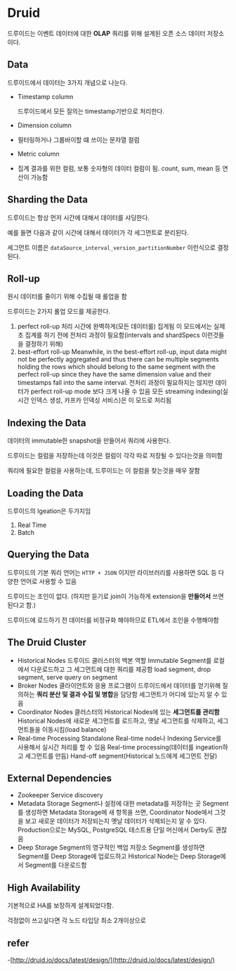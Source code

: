 # Druid

드루이드는 이벤트 데이터에 대한 **OLAP** 쿼리를 위해 설계된 오픈 소스 데이터 저장소이다.

## Data

드루이드에서 데이터는 3가지 개념으로 나눈다.

- Timestamp column

  드루이드에서 모든 질의는 timestamp기반으로 처리한다.

- Dimension column

- 필터링하거나 그룹바이할 떄 쓰이는 문자열 컬럼

- Metric column

- 집계 결과를 위한 컬럼, 보통 숫자형의 데이터 컬럼이 됨. count, sum, mean 등 연산이 가능함

## Sharding the Data

드루이드는 항상 먼저 시간에 대해서 데이터를 샤딩한다.

예를 들면 다음과 같이 시간에 대해서 데이터가 각 세그먼트로 분리된다.

세그먼트 이름은 `dataSource_interval_version_partitionNumber` 이런식으로 결정 된다.

## Roll-up

원시 데이터를 줄이기 위해 수집될 때 롤업을 함

드루이드는 2가지 롤업 모드를 제공한다.

1. perfect roll-up
   처리 시간에 완벽하게(모든 데이터를) 집게됨
   이 모드에서는 실제초 집계를 하기 전에 전처리 과정이 필요함(intervals and shardSpecs 이런것들을 결정하기 위해)
2. best-effort roll-up
    Meanwhile, in the best-effort roll-up, input data might not be perfectly aggregated and thus there can be multiple segments holding the rows which should belong to the same segment with the perfect roll-up since they have the same dimension value and their timestamps fall into the same interval.
      전처리 과정이 필요하지는 않지만 데이터가 perfect roll-up mode 보다 크게 나올 수 있음
      모든 streaming indexing(실시간 인덱스 생성, 카프카 인덱싱 서비스)은 이 모드로 처리됨

## Indexing the Data

데이터의 immutable한 snapshot을 만들어서 쿼리에 사용한다.

드루이드는 컬럼을 저장하는데 이것은 컬럼이 각각 따로 저장될 수 있다는것을 의미함

쿼리에 필요한 컬럼을 사용하는데, 드루이드는 이 컬럼을 찾는것을 매우 잘함

## Loading the Data

드루이드의 Igeation은 두가지임

1. Real Time
2. Batch

## Querying the Data

드루이드의 기본 쿼리 언어는 `HTTP + JSON` 이지만 라이브러리를 사용하면 SQL 등 다양한 언어로 사용할 수 있음

드루이드는 조인이 없다. (하지만 듣기로 join이 가능하게 extension을 **만들어서** 쓰면 된다고 함.)

드루이드에 로드하기 전 데이터를 비정규화 해야하므로 ETL에서 조인을 수행해야함

## The Druid Cluster

- Historical Nodes
  드루이드 클러스터의 백본 역할
  Immutable Segment를 로컬에서 다운로드하고 그 세그먼트에 대한 쿼리를 제공함
  load segment, drop segment, serve query on segment
- Broker Nodes
  클라이언트와 응용 프로그램이 드루이드에서 데이터를 얻기위해 질의하는 
  **쿼리 분산 및 결과 수집 및 병합**을 담당함
  세그먼트가 어디에 있는지 알 수 있음
- Coordinator Nodes
  클러스터의 Historical Nodes에 있는 **세그먼트를 관리함**
  Historical Nodes에 새로운 세그먼트를 로드하고, 옛날 세그먼트를 삭제하고, 세그먼트들을 이동시킴(load balance)
- Real-time Processing
  Standalone Real-time node나 Indexing Service를 사용해서 실시간 처리를 할 수 있음
  Real-time processing(데이터를 ingeation하고 세그먼트를 만듬)
  Hand-off segment(Historical 노드에게 세그먼트 전달)

## External Dependencies

- Zookeeper
  Service discovery
- Metadata Storage
  Segment나 설정에 대한 metadata를 저장하는 곳
  Segment를 생성하면 Metadata Storage에 새 항목을 쓰면,
  Coordinator Node에서 그것을 보고 새로운 데이터가 저장되는지 옛날 데이터가 삭제되는지 알 수 있다.
  Production으로는 MySQL, PostgreSQL
  테스트용 단일 머신에서 Derby도 괜찮음
- Deep Storage
  Segment의 영구적인 백업 저장소
  Segment를 생성하면 Segment를 Deep Storage에 업로드하고
  Historical Node는 Deep Storage에서 Segment를 다운로드함
  
## High Availability 

기본적으로 HA를 보장하게 설계되었다함.

걱정없이 쓰고싶다면 각 노드 타입당 최소 2개이상으로

## refer

-[http://druid.io/docs/latest/design/](http://druid.io/docs/latest/design/)
